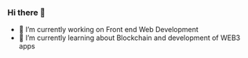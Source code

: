 ### Hi there 👋

- 🔭 I’m currently working on Front end Web Development
- 🌱 I’m currently learning about Blockchain and development of WEB3 apps
